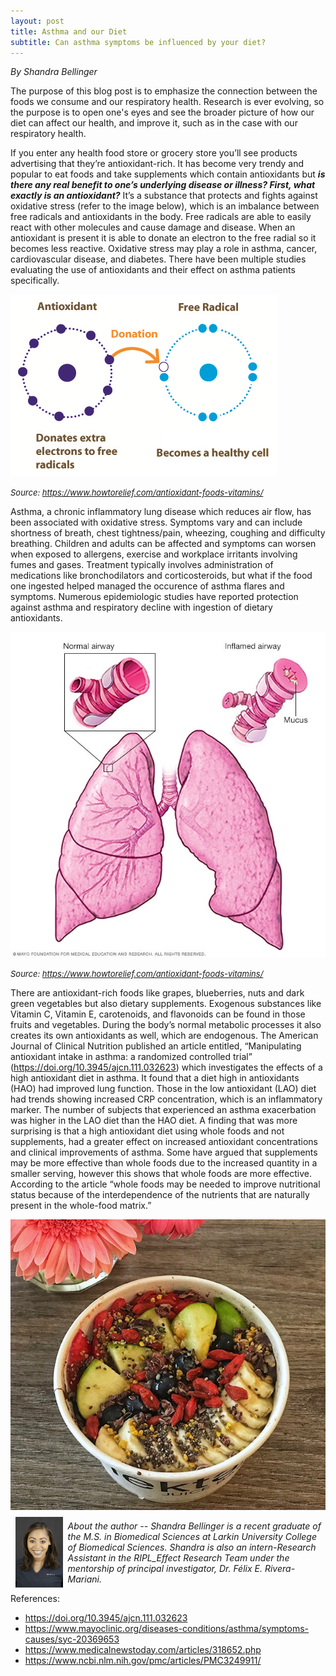 ```yaml
---
layout: post
title: Asthma and our Diet
subtitle: Can asthma symptoms be influenced by your diet?
---
```


*By Shandra Bellinger*

The purpose of this blog post is to emphasize the connection between the foods we consume and our respiratory health. Research is ever evolving, so the purpose is to open one's eyes and see the broader picture of how our diet can affect our health, and improve it, such as in the case with our respiratory health. 

If you enter any health food store or grocery store you’ll see products advertising that they’re antioxidant-rich. It has become very trendy and popular to eat foods and take supplements which contain antioxidants but ***is there any real benefit to one’s underlying disease or illness? First, what exactly is an antioxidant?*** It’s a substance that protects and fights against oxidative stress (refer to the image below), which is an imbalance between free radicals and antioxidants in the body. Free radicals are able to easily react with other molecules and cause damage and disease. When an antioxidant is present it is able to donate an electron to the free radial so it becomes less reactive. Oxidative stress may play a role in asthma, cancer, cardiovascular disease, and diabetes. There have been multiple studies evaluating the use of antioxidants and their effect on asthma patients specifically. 

<img src="/img/sb_blog_011219_1.png" alt="antioxidants and free radicals" class="inline"/>

<font size="2"><i>Source: https://www.howtorelief.com/antioxidant-foods-vitamins/</i></font>

Asthma, a chronic inflammatory lung disease which reduces air flow, has been associated with oxidative stress. Symptoms vary and can include shortness of breath, chest tightness/pain, wheezing, coughing and difficulty breathing. Children and adults can be affected and symptoms can worsen when exposed to allergens, exercise and workplace irritants involving fumes and gases. Treatment typically involves administration of medications like bronchodilators and corticosteroids, but what if the food one ingested helped managed the occurence of asthma flares and symptoms. Numerous epidemiologic studies have reported protection against asthma and respiratory decline with ingestion of dietary antioxidants.

<img src="/img/sh_blog_011219_2.jpg" alt="Normal vs Inflammed Airway" class="inline"/>

<font size="2"><i>Source: https://www.howtorelief.com/antioxidant-foods-vitamins/</i></font>

There are antioxidant-rich foods like grapes, blueberries, nuts and dark green vegetables but also dietary supplements. Exogenous substances like Vitamin C, Vitamin E, carotenoids, and flavonoids can be found in those fruits and vegetables. During the body’s normal metabolic processes it also creates its own antioxidants as well, which are endogenous. The American Journal of Clinical Nutrition published an article entitled, “Manipulating antioxidant intake in asthma: a randomized controlled trial” (https://doi.org/10.3945/ajcn.111.032623) which investigates the effects of a high antioxidant diet in asthma. It found that a diet high in antioxidants (HAO) had improved lung function. Those in the low antioxidant (LAO) diet had trends showing increased CRP concentration, which is an inflammatory marker. The number of subjects that experienced an asthma exacerbation was higher in the LAO diet than the HAO diet. A finding that was more surprising is that a high antioxidant diet using whole foods and not supplements, had a greater effect on increased antioxidant concentrations and clinical improvements of asthma. Some have argued that supplements may be more effective than whole foods due to the increased quantity in a smaller serving, however this shows that whole foods are more effective. According to the article “whole foods may be needed to improve nutritional status because of the interdependence of the nutrients that are naturally present in the whole-food matrix.” 

<img src="/img/sh_blog_011219_3.jpg" alt="Healthy Diet" class="inline"/>

<img src="/img/Shandra.jpeg" alt="Shandra Bellinger" align="left" style="width: 15%; height: 15%; margin:8px">
<p><i>About the author -- Shandra Bellinger is a recent graduate of the M.S. in Biomedical Sciences at Larkin University College of Biomedical Sciences. Shandra is also an intern-Research Assistant in the RIPL_Effect Research Team under the mentorship of principal investigator, Dr. Félix E. Rivera-Mariani.</i></p>


References:

- https://doi.org/10.3945/ajcn.111.032623
- https://www.mayoclinic.org/diseases-conditions/asthma/symptoms-causes/syc-20369653
- https://www.medicalnewstoday.com/articles/318652.php
- https://www.ncbi.nlm.nih.gov/pmc/articles/PMC3249911/
